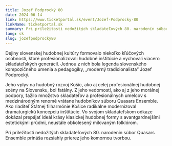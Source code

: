 ```yaml
---
title: Jozef Podprocký 80
date: 2024-06-14
link: https://www.ticketportal.sk/event/Jozef-Podprocky-80
linkName: ticketportal.sk
summary: Pri príležitosti nedožitých skladateľových 80. narodenín súbor Quasars Ensemble prináša rozsiahly prierez jeho komornou tvorbou. Viac informácií o podujatí nájdete na linku.
lang: sk
slug: jozefpodprocky80
---
```


 Dejiny slovenskej hudobnej kultúry formovalo niekoľko kľúčových osobností, ktoré profesionalizovali hudobné inštitúcie a vychovali viacero skladateľských generácií. Jednou z nich bola legenda slovenského kompozičného umenia a pedagogiky, „moderný tradicionalista“ Jozef Podprocký.

Jeho vplyv na hudobný rozvoj Košíc, ako aj celej profesionálnej hudobnej scény na Slovensku, bol fatálny. Z jeho vedomostí, ako aj z jeho morálnej podpory, ťažilo množstvo skladateľov a profesionálnych umelcov s medzinárodným renomé vrátane hudobníkov súboru Quasars Ensemble. Ako riaditeľ Štátnej filharmónie Košice radikálne modernizoval dramaturgickú koncepciu inštitúcie. Vo svojom skladateľskom odkaze dokázal prepájať ideál krásy klasickej hudobnej formy s avantgardnejšími estetickými prúdmi, neustále obkolesený milovaným folklórom.

Pri príležitosti nedožitých skladateľových 80. narodenín súbor Quasars Ensemble prináša rozsiahly prierez jeho komornou tvorbou.